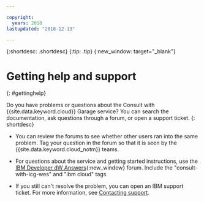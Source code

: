 ```yaml
---

copyright:
  years: 2018
lastupdated: "2018-12-13"

---
```


<!-- Common attributes used in the template are defined as follows: -->
{:shortdesc: .shortdesc}
{:tip: .tip}
{:new_window: target="_blank"}

# Getting help and support
{: #gettinghelp}

<!-- If the release phase of your service is experimental or beta, be sure to indicate that with the first occurrence of the service name in the short description, for example, "If you have problems or questions when using Cost and Asset Management (Experimental), you can check..."  -->
Do you have problems or questions about the Consult with {{site.data.keyword.cloud}} Garage service? You can search the documentation, ask questions through a forum, or open a support ticket.
{: shortdesc}

* You can review the forums to see whether other users ran into the same problem. Tag your question in the forum so that it is seen by the {{site.data.keyword.cloud_notm}} teams.
<!--Insert the appropriate dW Answers tag for your service for <service_keyword> in URL below:  -->
  * For questions about the service and getting started instructions, use the [IBM Developer dW Answers](https://developer.ibm.com/answers/topics/consult-with-ibm/?smartspace=bluemix){:new_window} forum. Include the  "consult-with-icg-wes" and "ibm cloud" tags.

* If you still can't resolve the problem, you can open an IBM support ticket. For more information, see [Contacting support](https://www.{DomainName}/docs/support/index.html#contacting-support).
